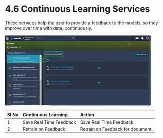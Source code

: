 # 4.6 Continuous Learning Services

These services help the user to provide a feedback to the models, so they improve over time with data, continuously.

![](../../../.gitbook/assets/image%20%28208%29.png)



| **Sl No** | **Continuous Learning** | **Action** |
| :--- | :--- | :--- |
| 1 | Save Real Time Feedback | Save Real Time Feedback |
| 2 | Retrain on Feedback | Retrain on Feedback for document. |

